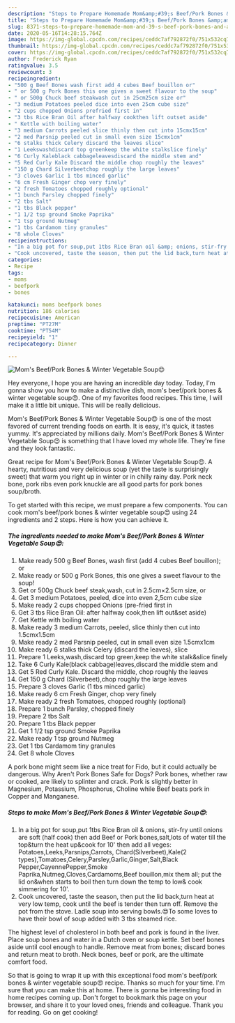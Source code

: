 ```yaml
---
description: "Steps to Prepare Homemade Mom&amp;#39;s Beef/Pork Bones &amp;amp; Winter Vegetable Soup😍"
title: "Steps to Prepare Homemade Mom&amp;#39;s Beef/Pork Bones &amp;amp; Winter Vegetable Soup😍"
slug: 8371-steps-to-prepare-homemade-mom-and-39-s-beef-pork-bones-and-amp-winter-vegetable-soup
date: 2020-05-16T14:28:15.764Z
image: https://img-global.cpcdn.com/recipes/ceddc7af792872f0/751x532cq70/moms-beefpork-bones-winter-vegetable-soup😍-recipe-main-photo.jpg
thumbnail: https://img-global.cpcdn.com/recipes/ceddc7af792872f0/751x532cq70/moms-beefpork-bones-winter-vegetable-soup😍-recipe-main-photo.jpg
cover: https://img-global.cpcdn.com/recipes/ceddc7af792872f0/751x532cq70/moms-beefpork-bones-winter-vegetable-soup😍-recipe-main-photo.jpg
author: Frederick Ryan
ratingvalue: 3.5
reviewcount: 3
recipeingredient:
- "500 g Beef Bones wash first add 4 cubes Beef bouillon or"
- " or 500 g Pork Bones this one gives a sweet flavour to the soup"
- " or 500g Chuck beef steakwash cut in 25cm25cm size or"
- "3 medium Potatoes peeled dice into even 25cm cube size"
- "2 cups chopped Onions prefried first in"
- "3 tbs Rice Bran Oil after halfway cookthen lift outset aside"
- " Kettle with boiling water"
- "3 medium Carrots peeled slice thinly then cut into 15cmx15cm"
- "2 med Parsnip peeled cut in small even size 15cmx1cm"
- "6 stalks thick Celery discard the leaves slice"
- "1 Leekswashdiscard top greenkeep the white stalkslice finely"
- "6 Curly Kaleblack cabbageleavesdiscard the middle stem and"
- "5 Red Curly Kale Discard the middle chop roughly the leaves"
- "150 g Chard Silverbeetchop roughly the large leaves"
- "3 cloves Garlic 1 tbs minced garlic"
- "6 cm Fresh Ginger chop very finely"
- "2 fresh Tomatoes chopped roughly optional"
- "1 bunch Parsley chopped finely"
- "2 tbs Salt"
- "1 tbs Black pepper"
- "1 1/2 tsp ground Smoke Paprika"
- "1 tsp ground Nutmeg"
- "1 tbs Cardamom tiny granules"
- "8 whole Cloves"
recipeinstructions:
- "In a big pot for soup,put 1tbs Rice Bran oil &amp; onions, stir-fry until onions are soft (half cook) then add Beef or Pork bones,salt,lots of water till the top&amp;turn the heat up&amp;cook for 10&#39; then add all veges: Potatoes,Leeks,Parsnips,Carrots, Chard(Silverbeet),Kale(2 types),Tomatoes,Celery,Parsley,Garlic,Ginger,Salt,Black Pepper,CayennePepper,Smoke Paprika,Nutmeg,Cloves,Cardamoms,Beef bouillon,mix them all; put the lid on&amp;when starts to boil then turn down the temp to low&amp; cook simmering for 10&#39;."
- "Cook uncovered, taste the season, then put the lid back,turn heat at very low temp, cook until the beef is tender then turn off. Remove the pot from the stove. Ladle soup into serving bowls.😍To some loves to have their bowl of soup added with 3 tbs steamed rice."
categories:
- Recipe
tags:
- moms
- beefpork
- bones

katakunci: moms beefpork bones 
nutrition: 186 calories
recipecuisine: American
preptime: "PT27M"
cooktime: "PT54M"
recipeyield: "1"
recipecategory: Dinner

---
```



![Mom&#39;s Beef/Pork Bones &amp; Winter Vegetable Soup😍](https://img-global.cpcdn.com/recipes/ceddc7af792872f0/751x532cq70/moms-beefpork-bones-winter-vegetable-soup😍-recipe-main-photo.jpg)

Hey everyone, I hope you are having an incredible day today. Today, I'm gonna show you how to make a distinctive dish, mom&#39;s beef/pork bones &amp; winter vegetable soup😍. One of my favorites food recipes. This time, I will make it a little bit unique. This will be really delicious.

Mom&#39;s Beef/Pork Bones &amp; Winter Vegetable Soup😍 is one of the most favored of current trending foods on earth. It is easy, it's quick, it tastes yummy. It's appreciated by millions daily. Mom&#39;s Beef/Pork Bones &amp; Winter Vegetable Soup😍 is something that I have loved my whole life. They're fine and they look fantastic.

Great recipe for Mom&#39;s Beef/Pork Bones &amp; Winter Vegetable Soup😍. A hearty, nutritious and very delicious soup (yet the taste is surprisingly sweet) that warm you right up in winter or in chilly rainy day. Pork neck bone, pork ribs even pork knuckle are all good parts for pork bones soup/broth.


To get started with this recipe, we must prepare a few components. You can cook mom&#39;s beef/pork bones &amp; winter vegetable soup😍 using 24 ingredients and 2 steps. Here is how you can achieve it.

<!--inarticleads1-->

##### The ingredients needed to make Mom&#39;s Beef/Pork Bones &amp; Winter Vegetable Soup😍:

1. Make ready 500 g Beef Bones, wash first (add 4 cubes Beef bouillon); or
1. Make ready  or 500 g Pork Bones, this one gives a sweet flavour to the soup!
1. Get  or 500g Chuck beef steak,wash, cut in 2.5cm×2.5cm size, or
1. Get 3 medium Potatoes, peeled, dice into even 2,5cm cube size
1. Make ready 2 cups chopped Onions (pre-fried first in
1. Get 3 tbs Rice Bran Oil: after halfway cook,then lift out&amp;set aside)
1. Get  Kettle with boiling water
1. Make ready 3 medium Carrots, peeled, slice thinly then cut into 1.5cmx1.5cm
1. Make ready 2 med Parsnip peeled, cut in small even size 1.5cmx1cm
1. Make ready 6 stalks thick Celery (discard the leaves), slice
1. Prepare 1 Leeks,wash,discard top green,keep the white stalk&amp;slice finely
1. Take 6 Curly Kale(black cabbage)leaves,discard the middle stem and
1. Get 5 Red Curly Kale. Discard the middle, chop roughly the leaves
1. Get 150 g Chard (Silverbeet),chop roughly the large leaves
1. Prepare 3 cloves Garlic (1 tbs minced garlic)
1. Make ready 6 cm Fresh Ginger, chop very finely
1. Make ready 2 fresh Tomatoes, chopped roughly (optional)
1. Prepare 1 bunch Parsley, chopped finely
1. Prepare 2 tbs Salt
1. Prepare 1 tbs Black pepper
1. Get 1 1/2 tsp ground Smoke Paprika
1. Make ready 1 tsp ground Nutmeg
1. Get 1 tbs Cardamom tiny granules
1. Get 8 whole Cloves


A pork bone might seem like a nice treat for Fido, but it could actually be dangerous. Why Aren&#39;t Pork Bones Safe for Dogs? Pork bones, whether raw or cooked, are likely to splinter and crack. Pork is slightly better in Magnesium, Potassium, Phosphorus, Choline while Beef beats pork in Copper and Manganese. 

<!--inarticleads2-->

##### Steps to make Mom&#39;s Beef/Pork Bones &amp; Winter Vegetable Soup😍:

1. In a big pot for soup,put 1tbs Rice Bran oil &amp; onions, stir-fry until onions are soft (half cook) then add Beef or Pork bones,salt,lots of water till the top&amp;turn the heat up&amp;cook for 10&#39; then add all veges: Potatoes,Leeks,Parsnips,Carrots, Chard(Silverbeet),Kale(2 types),Tomatoes,Celery,Parsley,Garlic,Ginger,Salt,Black Pepper,CayennePepper,Smoke Paprika,Nutmeg,Cloves,Cardamoms,Beef bouillon,mix them all; put the lid on&amp;when starts to boil then turn down the temp to low&amp; cook simmering for 10&#39;.
1. Cook uncovered, taste the season, then put the lid back,turn heat at very low temp, cook until the beef is tender then turn off. Remove the pot from the stove. Ladle soup into serving bowls.😍To some loves to have their bowl of soup added with 3 tbs steamed rice.


The highest level of cholesterol in both beef and pork is found in the liver. Place soup bones and water in a Dutch oven or soup kettle. Set beef bones aside until cool enough to handle. Remove meat from bones; discard bones and return meat to broth. Neck bones, beef or pork, are the ultimate comfort food. 

So that is going to wrap it up with this exceptional food mom&#39;s beef/pork bones &amp; winter vegetable soup😍 recipe. Thanks so much for your time. I'm sure that you can make this at home. There is gonna be interesting food in home recipes coming up. Don't forget to bookmark this page on your browser, and share it to your loved ones, friends and colleague. Thank you for reading. Go on get cooking!
